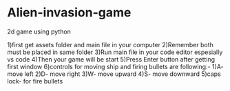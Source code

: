 # Alien-invasion-game
2d game using python

1)first get assets folder and main file in your computer
2)Remember both must be placed in same folder
3)Run main file in your code editor espesially vs code 
4)Then your game will be start
5)Press Enter button after getting first window
6)controls for moving ship and firing bullets are following:-  1)A- move left  2)D- move right 3)W- move upward  4)S- move downward  5)caps lock- for fire bullets
